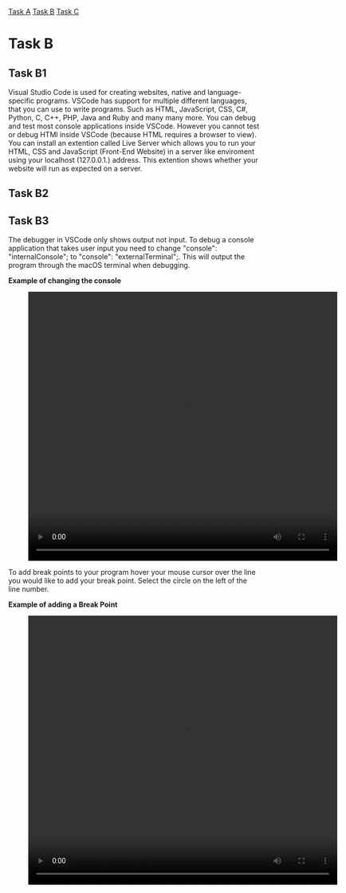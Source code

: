 [Task A](taskA.md) [Task B](taskB.md) [Task C](taskC.md)
# Task B

## Task B1
Visual Studio Code is used for creating websites, native and language-specific programs. VSCode has support for multiple different languages, that you can use to write programs. Such as HTML, JavaScript, CSS, C#, Python, C, C++, PHP, Java and Ruby and many many more. You can debug and test most console applications inside VSCode. However you cannot test or debug HTMl inside VSCode (because HTML requires a browser to view). You can install an extention called Live Server which allows you to run your HTML, CSS and JavaScript (Front-End Website) in a server like enviroment using your localhost (127.0.0.1.) address. This extention shows whether your website will run as expected on a server.

## Task B2

## Task B3
The debugger in VSCode only shows output not input. To debug a console application that takes user input you need to change "console": "internalConsole"; to "console": "externalTerminal";. This will output the program through the macOS terminal when debugging.

**Example of changing the console**
<figure class="taskb_container">
  <video class="taskb-vid" width="620" height="540" border="5" autoplay="true" loop="true">
    <source src="videos/terminal.mp4" type="video/mp4">
  </video>
</figure>

To add break points to your program hover your mouse cursor over the line you would like to add your break point. Select the circle on the left of the line number.

**Example of adding a Break Point**
<figure class="taskb_container">
  <video class="taskb-vid" width="620" height="540" border="5" autoplay="true" loop="true">
    <source src="videos/Break-Point.mp4" type="video/mp4">
  </video>
</figure>

<link href="styles.css" rel="stylesheet">
